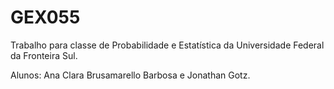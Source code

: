 # GEX055
Trabalho para classe de Probabilidade e Estatística da Universidade Federal da Fronteira Sul.

Alunos: Ana Clara Brusamarello Barbosa e Jonathan Gotz.
